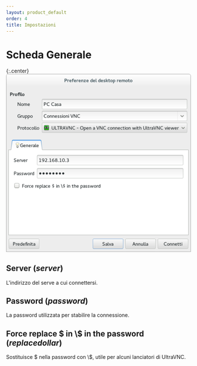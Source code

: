 ```yaml
---
layout: product_default
order: 4
title: Impostazioni
---
```

# Scheda Generale

{:.center}
![Scheda Generale](/resources/remmina-plugin-ultravnc/archive/latest/italian/general.png)

## **Server** (*server*)

L'indirizzo del serve a cui connettersi.

## **Password** (*password*)

La password utilizzata per stabilire la connessione.

## **Force replace $ in \\$ in the password** (*replacedollar*)

Sostituisce $ nella password con \\$, utile per alcuni lanciatori di UltraVNC.